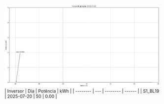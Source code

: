 ![My Image](20_07_2025-S1_BL19.png)
| Inversor | Dia | Potência | kWh    |
| -------- | --- | -------- | ------ |
| S1_BL19       | 2025-07-20  | 50       | 0.00 |